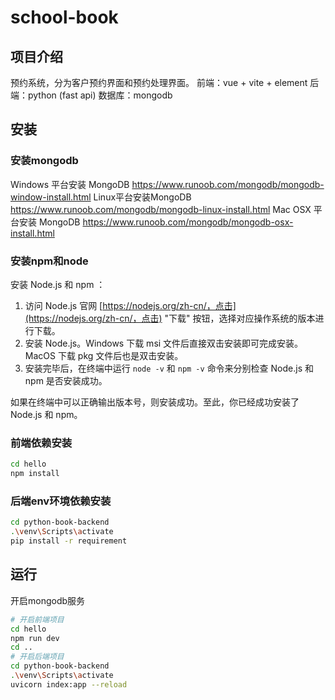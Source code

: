 # school-book
## 项目介绍
预约系统，分为客户预约界面和预约处理界面。
前端：vue + vite + element
后端：python (fast api)
数据库：mongodb
## 安装
### 安装mongodb
Windows 平台安装 MongoDB
https://www.runoob.com/mongodb/mongodb-window-install.html
Linux平台安装MongoDB
https://www.runoob.com/mongodb/mongodb-linux-install.html
Mac OSX 平台安装 MongoDB
https://www.runoob.com/mongodb/mongodb-osx-install.html
### 安装npm和node
安装 Node.js 和 npm ：
1. 访问 Node.js 官网 [https://nodejs.org/zh-cn/，点击](https://nodejs.org/zh-cn/，点击) "下载" 按钮，选择对应操作系统的版本进行下载。
2. 安装 Node.js。Windows 下载 msi 文件后直接双击安装即可完成安装。MacOS 下载 pkg 文件后也是双击安装。
3. 安装完毕后，在终端中运行 `node -v` 和 `npm -v` 命令来分别检查 Node.js 和 npm 是否安装成功。

如果在终端中可以正确输出版本号，则安装成功。至此，你已经成功安装了 Node.js 和 npm。
### 前端依赖安装
```bash
cd hello
npm install
```
### 
### 后端env环境依赖安装
```bash
cd python-book-backend
.\venv\Scripts\activate
pip install -r requirement
```
## 运行
开启mongodb服务

```bash
# 开启前端项目
cd hello
npm run dev
cd ..
# 开启后端项目
cd python-book-backend
.\venv\Scripts\activate
uvicorn index:app --reload
```